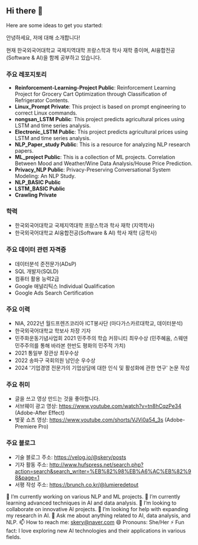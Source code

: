
## Hi there 👋

Here are some ideas to get you started:

안녕하세요, 저에 대해 소개합니다!

현재 한국외국어대학교 국제지역대학 프랑스학과 학사 재학 중이며, AI융합전공(Software & AI)을 함께 공부하고 있습니다.

### 주요 레포지토리
- **Reinforcement-Learning-Project Public**: Reinforcement Learning Project for Grocery Cart Optimization through Classification of Refrigerator Contents.
- **Linux_Prompt Private**: This project is based on prompt engineering to correct Linux commands. 
- **nongsan_LSTM Public**: This project predicts agricultural prices using LSTM and time series analysis.
- **Electronic_LSTM Public**: This project predicts agricultural prices using LSTM and time series analysis.
- **NLP_Paper_study Public**: This is a resource for analyzing NLP research papers. 
- **ML_project Public**: This is a collection of ML projects. Correlation Between Mood and Weather/Wine Data Analysis/House Price Prediction.
- **Privacy_NLP Public**: Privacy-Preserving Conversational System Modeling: An NLP Study.
- **NLP_BASIC Public**
- **LSTM_BASIC Public**
- **Crawling Private**

### 학력
- 한국외국어대학교 국제지역대학 프랑스학과 학사 재학 (지역학사)
- 한국외국어대학교 AI융합전공(Software & AI) 학사 재학 (공학사)

### 주요 데이터 관련 자격증
- 데이터분석 준전문가(ADsP)
- SQL 개발자(SQLD)
- 컴퓨터 활용 능력2급
- Google 애널리틱스 Individual Qualification
- Google Ads Search Certification
  
### 주요 이력
- NIA, 2022년 월드프렌즈코리아 ICT봉사단 (마다가스카르대학교, 데이터분석)
- 한국외국어대학교 학보사 차장 기자
- 민주화운동기념사업회 2021 민주주의 학습 커뮤니티 최우수상 (민주혜움, 스웨덴 민주주의를 통해 바라본 한반도 평화의 민주적 가치)
- 2021 통일부 장관상 최우수상
- 2022 송파구 국회의원 남인순 우수상
- 2024 '기업경영 전문가의 기업상담에 대한 인식 및 활성화에 관한 연구' 논문 작성

### 주요 취미
- 글을 쓰고 영상 만드는 것을 좋아합니다.
- 서브웨이 광고 영상: https://www.youtube.com/watch?v=tn8hCqzPe34 (Adobe-After Effect)
- 벚꽃 쇼츠 영상: https://www.youtube.com/shorts/VJVi0a54_3s (Adobe-Premiere Pro)

### 주요 블로그
- 기술 블로그 주소: https://velog.io/@skery/posts
- 기자 활동 주소: http://www.hufspress.net/search.php?action=search&search_writer=%EB%82%98%EB%A6%AC%EB%82%98&page=1
- 서평 작성 주소: https://brunch.co.kr/@lumieredetout

🔭 I’m currently working on various NLP and ML projects.
🌱 I’m currently learning advanced techniques in AI and data analysis.
👯 I’m looking to collaborate on innovative AI projects.
🤔 I’m looking for help with expanding my research in AI.
💬 Ask me about anything related to AI, data analysis, and NLP.
📫 How to reach me: skery@naver.com
😄 Pronouns: She/Her
⚡ Fun fact: I love exploring new AI technologies and their applications in various fields.


